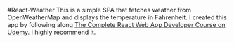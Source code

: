 #React-Weather
This is a simple SPA that fetches weather from OpenWeatherMap and displays the temperature in Fahrenheit. I created this app by following along [The Complete React Web App Developer Course on Udemy](https://www.udemy.com/the-complete-react-web-app-developer-course/). I highly recommend it.
